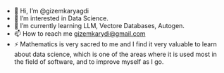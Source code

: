 - 👋 Hi, I’m @gizemkaryagdi
- 👀 I’m interested in Data Science.
- 🌱 I’m currently learning LLM, Vectore Databases, Autogen.
- 📫 How to reach me gizemkarydi@gmail.com
- ⚡  Mathematics is very sacred to me and I find it very valuable to learn about data science, which is one of the areas where it is used most in the field of software, and to improve myself as I go.

<!---
gizemkaryagdi/gizemkaryagdi is a ✨ special ✨ repository because its `README.md` (this file) appears on your GitHub profile.
You can click the Preview link to take a look at your changes.
--->
